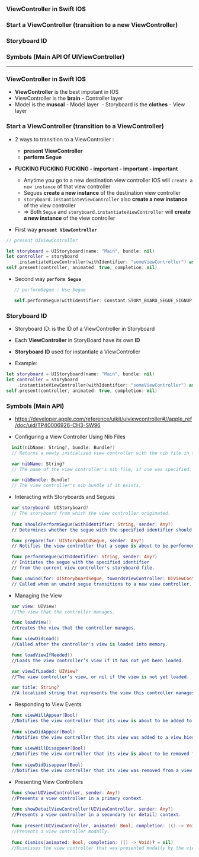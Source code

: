 ### ViewController in Swift IOS
### Start a ViewController (transition to a new ViewController)
### Storyboard ID
### Symbols (Main API Of UIViewController)

-----------------------
### ViewController in Swift IOS
  - **ViewController** is the best impotant in IOS 
  - ViewController is the **brain** - Controller layer
  - Model is the **muscal** - Model layer
  - Storyboard is the **clothes** - View layer

### Start a ViewController (transition to a ViewController)
 - 2 ways to transition to a ViewController :
    - **present ViewController**
    - **perform Segue**
    
 - **FUCKING FUCKING FUCKING - important - important - important**
   - Anytime you go to a new destination view controller IOS will `create a new instance` of that view controller
   - Segues **create a new instance** of the destination view controller
   - `storyboard.instantiateViewController` also **create a new instance** of the view controller
   - => Both `Segue` and `storyboard.instantiateViewController` will **create a new instance** of the view controller

 - First way **`present ViewController`**

```swift
// present UIViewController

let storyboard = UIStoryboard(name: "Main", bundle: nil)
let controller = storyboard
    .instantiateViewController(withIdentifier: "someViewController") as! UIViewController
self.present(controller, animated: true, completion: nil)
```

 - Second way **`perform Segue`**
  
  ```swift
     // performSegue : Use Segue

     self.performSegue(withIdentifier: Constant.STORY_BOARD_SEGUE_SIGNUP, sender: self)

  ```
 
### Storyboard ID
  - Storyboard ID: is the ID of a ViewController in Storyboard
  - Each **ViewController** in StoryBoard have its own **ID**
  - **Storyboard ID** used for instantiate a ViewController
  
  - Example:

  ```swift
  let storyboard = UIStoryboard(name: "Main", bundle: nil)
  let controller = storyboard
      .instantiateViewController(withIdentifier: "someViewController") as! UIViewController
  self.present(controller, animated: true, completion: nil)
  ```
### Symbols (Main API)
- https://developer.apple.com/reference/uikit/uiviewcontroller#//apple_ref/doc/uid/TP40006926-CH3-SW96

- Configuring a View Controller Using Nib Files

```swift
  init(nibName: String?, bundle: Bundle?)
  // Returns a newly initialized view controller with the nib file in the specified bundle.

  var nibName: String?
  // The name of the view controller's nib file, if one was specified.

  var nibBundle: Bundle?
  // The view controller's nib bundle if it exists.
```
- Interacting with Storyboards and Segues

```swift
  var storyboard: UIStoryboard?
  // The storyboard from which the view controller originated.
  
  func shouldPerformSegue(withIdentifier: String, sender: Any?)
  // Determines whether the segue with the specified identifier should be performed.

  func prepare(for: UIStoryboardSegue, sender: Any?)
  // Notifies the view controller that a segue is about to be performed.

  func performSegue(withIdentifier: String, sender: Any?)
  // Initiates the segue with the specified identifier 
  // from the current view controller's storyboard file.

  func unwind(for: UIStoryboardSegue, towardsViewController: UIViewController)
  // Called when an unwind segue transitions to a new view controller.
```

- Managing the View

```swift
  var view: UIView!
  //The view that the controller manages.

  func loadView()
  //Creates the view that the controller manages.

  func viewDidLoad()
  //Called after the controller's view is loaded into memory.

  func loadViewIfNeeded()
  //Loads the view controller’s view if it has not yet been loaded.

  var viewIfLoaded: UIView?
  //The view controller’s view, or nil if the view is not yet loaded.

  var title: String?
  //A localized string that represents the view this controller manages.

```

- Responding to View Events

```swift
  func viewWillAppear(Bool)
  //Notifies the view controller that its view is about to be added to a view hierarchy.
  
  func viewDidAppear(Bool)
  //Notifies the view controller that its view was added to a view hierarchy.
  
  func viewWillDisappear(Bool)
  //Notifies the view controller that its view is about to be removed from a view hierarchy.
  
  func viewDidDisappear(Bool)
  //Notifies the view controller that its view was removed from a view hierarchy.
```

- Presenting View Controllers
```swift
  func show(UIViewController, sender: Any?)
  //Presents a view controller in a primary context.
  
  func showDetailViewController(UIViewController, sender: Any?)
  //Presents a view controller in a secondary (or detail) context.
  
  func present(UIViewController, animated: Bool, completion: (() -> Void)? = nil)
  //Presents a view controller modally.
  
  func dismiss(animated: Bool, completion: (() -> Void)? = nil)
  //Dismisses the view controller that was presented modally by the view controller.
```
